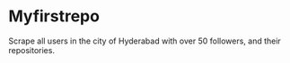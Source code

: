 # Myfirstrepo
Scrape all users in the city of Hyderabad with over 50 followers, and their repositories.
